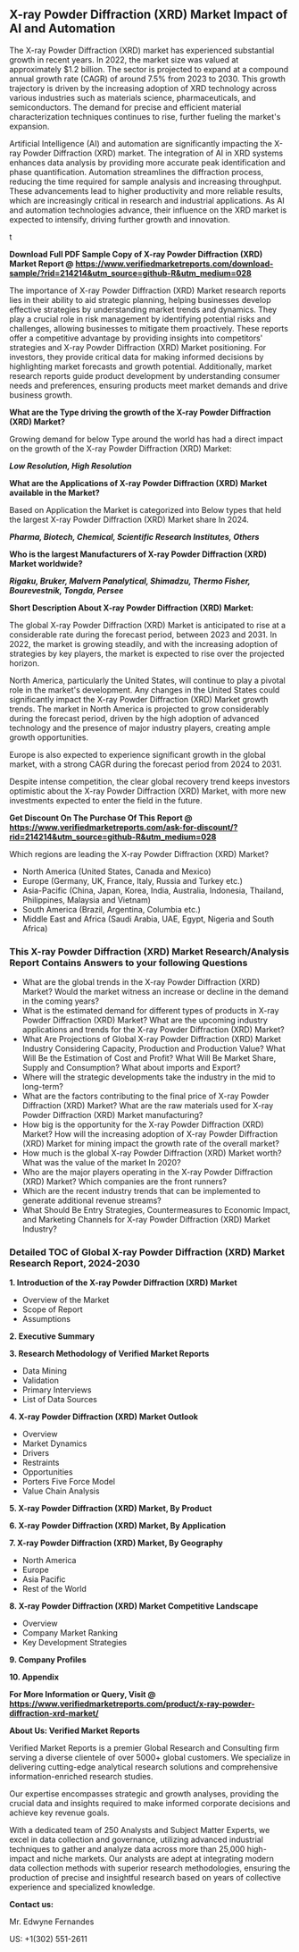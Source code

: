 <h2>X-ray Powder Diffraction (XRD) Market Impact of AI and Automation</h2><p>The X-ray Powder Diffraction (XRD) market has experienced substantial growth in recent years. In 2022, the market size was valued at approximately $1.2 billion. The sector is projected to expand at a compound annual growth rate (CAGR) of around 7.5% from 2023 to 2030. This growth trajectory is driven by the increasing adoption of XRD technology across various industries such as materials science, pharmaceuticals, and semiconductors. The demand for precise and efficient material characterization techniques continues to rise, further fueling the market's expansion.</p><p>Artificial Intelligence (AI) and automation are significantly impacting the X-ray Powder Diffraction (XRD) market. The integration of AI in XRD systems enhances data analysis by providing more accurate peak identification and phase quantification. Automation streamlines the diffraction process, reducing the time required for sample analysis and increasing throughput. These advancements lead to higher productivity and more reliable results, which are increasingly critical in research and industrial applications. As AI and automation technologies advance, their influence on the XRD market is expected to intensify, driving further growth and innovation.</p>t</p><p id="" class=""><strong>Download Full PDF Sample Copy of X-ray Powder Diffraction (XRD) Market Report @ <a href="https://www.verifiedmarketreports.com/download-sample/?rid=214214&utm_source=github-R&utm_medium=028" target="_blank">https://www.verifiedmarketreports.com/download-sample/?rid=214214&utm_source=github-R&utm_medium=028</a></strong></p><p>The importance of&nbsp;X-ray Powder Diffraction (XRD) Market research reports lies in their ability to aid strategic planning, helping businesses develop effective strategies by understanding market trends and dynamics. They play a crucial role in risk management by identifying potential risks and challenges, allowing businesses to mitigate them proactively. These reports offer a competitive advantage by providing insights into competitors' strategies and X-ray Powder Diffraction (XRD) Market positioning. For investors, they provide critical data for making informed decisions by highlighting market forecasts and growth potential. Additionally, market research reports guide product development by understanding consumer needs and preferences, ensuring products meet market demands and drive business growth.</p><p><strong>What are the&nbsp;Type driving the growth of the X-ray Powder Diffraction (XRD) Market?</strong></p><p id="" class="">Growing demand for below Type around the world has had a direct impact on the growth of the X-ray Powder Diffraction (XRD) Market:</p><em><strong>Low Resolution, High Resolution</strong></em></p><strong>What are the&nbsp;Applications&nbsp;of X-ray Powder Diffraction (XRD) Market available in the Market?</strong></p><p id="" class="">Based on Application the Market is categorized into Below types that held the largest X-ray Powder Diffraction (XRD) Market share In 2024.</p><em><strong>Pharma, Biotech, Chemical, Scientific Research Institutes, Others</strong></em></p><strong>Who is the largest Manufacturers of X-ray Powder Diffraction (XRD) Market worldwide?</strong></p><p><em><strong>Rigaku, Bruker, Malvern Panalytical, Shimadzu, Thermo Fisher, Bourevestnik, Tongda, Persee</strong></em></p><p id="" class=""><strong>Short Description About X-ray Powder Diffraction (XRD) Market:</strong></p><p>The global X-ray Powder Diffraction (XRD) Market is anticipated to rise at a considerable rate during the forecast period, between 2023 and 2031. In 2022, the market is growing steadily, and with the increasing adoption of strategies by key players, the market is expected to rise over the projected horizon.</p><p>North America, particularly the United States, will continue to play a pivotal role in the market's development. Any changes in the United States could significantly impact the X-ray Powder Diffraction (XRD) Market growth trends. The market in North America is projected to grow considerably during the forecast period, driven by the high adoption of advanced technology and the presence of major industry players, creating ample growth opportunities.</p><p>Europe is also expected to experience significant growth in the global market, with a strong CAGR during the forecast period from 2024 to 2031.</p><p>Despite intense competition, the clear global recovery trend keeps investors optimistic about the X-ray Powder Diffraction (XRD) Market, with more new investments expected to enter the field in the future.</p><p id="" class=""><strong>Get Discount On The Purchase Of This Report @ <a href="https://www.verifiedmarketreports.com/ask-for-discount/?rid=214214&utm_source=github-R&utm_medium=028" target="_blank">https://www.verifiedmarketreports.com/ask-for-discount/?rid=214214&utm_source=github-R&utm_medium=028</a></strong></p>Which regions are leading the X-ray Powder Diffraction (XRD) Market?</p><ul><li>North America (United States, Canada and Mexico)</li><li>Europe (Germany, UK, France, Italy, Russia and Turkey etc.)</li><li>Asia-Pacific (China, Japan, Korea, India, Australia, Indonesia, Thailand, Philippines, Malaysia and Vietnam)</li><li>South America (Brazil, Argentina, Columbia etc.)</li><li>Middle East and Africa (Saudi Arabia, UAE, Egypt, Nigeria and South Africa)</li></ul><h3 id="" class="">This X-ray Powder Diffraction (XRD) Market Research/Analysis Report Contains Answers to your following Questions</h3><ul><li>What are the global trends in the X-ray Powder Diffraction (XRD) Market? Would the market witness an increase or decline in the demand in the coming years?</li><li>What is the estimated demand for different types of products in X-ray Powder Diffraction (XRD) Market? What are the upcoming industry applications and trends for the X-ray Powder Diffraction (XRD) Market?</li><li>What Are Projections of Global X-ray Powder Diffraction (XRD) Market Industry Considering Capacity, Production and Production Value? What Will Be the Estimation of Cost and Profit? What Will Be Market Share, Supply and Consumption? What about imports and Export?</li><li>Where will the strategic developments take the industry in the mid to long-term?</li><li>What are the factors contributing to the final price of X-ray Powder Diffraction (XRD) Market? What are the raw materials used for X-ray Powder Diffraction (XRD) Market manufacturing?</li><li>How big is the opportunity for the X-ray Powder Diffraction (XRD) Market? How will the increasing adoption of X-ray Powder Diffraction (XRD) Market for mining impact the growth rate of the overall market?</li><li>How much is the global X-ray Powder Diffraction (XRD) Market worth? What was the value of the market In 2020?</li><li>Who are the major players operating in the X-ray Powder Diffraction (XRD) Market? Which companies are the front runners?</li><li>Which are the recent industry trends that can be implemented to generate additional revenue streams?</li><li>What Should Be Entry Strategies, Countermeasures to Economic Impact, and Marketing Channels for X-ray Powder Diffraction (XRD) Market Industry?</li></ul><h3 id="" class="">Detailed TOC of Global X-ray Powder Diffraction (XRD) Market Research Report, 2024-2030</h3><p id="" class=""><strong>1. Introduction of the X-ray Powder Diffraction (XRD) Market</strong></p><ul><li>Overview of the Market</li><li>Scope of Report</li><li>Assumptions</li></ul><p id="" class=""><strong>2. Executive Summary</strong></p><p id="" class=""><strong>3. Research Methodology of Verified Market Reports</strong></p><ul><li>Data Mining</li><li>Validation</li><li>Primary Interviews</li><li>List of Data Sources</li></ul><p id="" class=""><strong>4. X-ray Powder Diffraction (XRD) Market Outlook</strong></p><ul><li>Overview</li><li>Market Dynamics</li><li>Drivers</li><li>Restraints</li><li>Opportunities</li><li>Porters Five Force Model</li><li>Value Chain Analysis</li></ul><p id="" class=""><strong>5. X-ray Powder Diffraction (XRD) Market, By Product</strong></p><p id="" class=""><strong>6. X-ray Powder Diffraction (XRD) Market, By Application</strong></p><p id="" class=""><strong>7. X-ray Powder Diffraction (XRD) Market, By Geography</strong></p><ul><li>North America</li><li>Europe</li><li>Asia Pacific</li><li>Rest of the World</li></ul><p id="" class=""><strong>8. X-ray Powder Diffraction (XRD) Market Competitive Landscape</strong></p><ul><li>Overview</li><li>Company Market Ranking</li><li>Key Development Strategies</li></ul><p id="" class=""><strong>9. Company Profiles</strong></p><p id="" class=""><strong>10. Appendix</strong></p><p id="" class=""><strong>For More Information or Query, Visit @ <a href="https://www.verifiedmarketreports.com/product/x-ray-powder-diffraction-xrd-market/" target="_blank">https://www.verifiedmarketreports.com/product/x-ray-powder-diffraction-xrd-market/</a></strong></p><p id="" class=""><strong>About Us: Verified Market Reports</strong></p><p id="" class="">Verified Market Reports is a premier Global Research and Consulting firm serving a diverse clientele of over 5000+ global customers. We specialize in delivering cutting-edge analytical research solutions and comprehensive information-enriched research studies.</p><p id="" class="">Our expertise encompasses strategic and growth analyses, providing the crucial data and insights required to make informed corporate decisions and achieve key revenue goals.</p><p id="" class="">With a dedicated team of 250 Analysts and Subject Matter Experts, we excel in data collection and governance, utilizing advanced industrial techniques to gather and analyze data across more than 25,000 high-impact and niche markets. Our analysts are adept at integrating modern data collection methods with superior research methodologies, ensuring the production of precise and insightful research based on years of collective experience and specialized knowledge.</p><p id="" class=""><strong>Contact us:</strong></p><p id="" class="">Mr. Edwyne Fernandes</p><p id="" class="">US: +1(302) 551-2611</p>